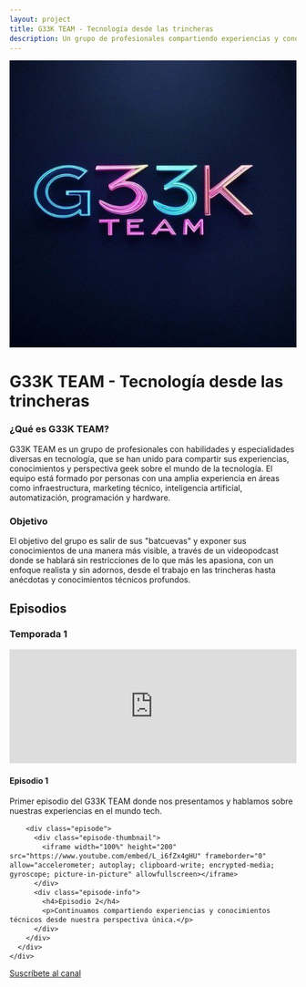 ```yaml
---
layout: project
title: G33K TEAM - Tecnología desde las trincheras
description: Un grupo de profesionales compartiendo experiencias y conocimientos técnicos en formato videopodcast
---
```


<div class="project-header">
  <img src="/assets/images/projects/g33k-team-logo.jpg" alt="G33K TEAM Logo" class="project-logo">
</div>

<div class="project-content">
  <h1>G33K TEAM - Tecnología desde las trincheras</h1>

  <h3>¿Qué es G33K TEAM?</h3>

  <p>G33K TEAM es un grupo de profesionales con habilidades y especialidades diversas en tecnología, que se han unido para compartir sus experiencias, conocimientos y perspectiva geek sobre el mundo de la tecnología. El equipo está formado por personas con una amplia experiencia en áreas como infraestructura, marketing técnico, inteligencia artificial, automatización, programación y hardware.</p>

  <h3>Objetivo</h3>

  <p>El objetivo del grupo es salir de sus "batcuevas" y exponer sus conocimientos de una manera más visible, a través de un videopodcast donde se hablará sin restricciones de lo que más les apasiona, con un enfoque realista y sin adornos, desde el trabajo en las trincheras hasta anécdotas y conocimientos técnicos profundos.</p>

  <h2>Episodios</h2>

  <div class="seasons">
    <div class="season">
      <h3>Temporada 1</h3>
      <div class="episodes">
        <div class="episode">
          <div class="episode-thumbnail">
            <iframe width="100%" height="200" src="https://www.youtube.com/embed/sg32ulzTsMk" frameborder="0" allow="accelerometer; autoplay; clipboard-write; encrypted-media; gyroscope; picture-in-picture" allowfullscreen></iframe>
          </div>
          <div class="episode-info">
            <h4>Episodio 1</h4>
            <p>Primer episodio del G33K TEAM donde nos presentamos y hablamos sobre nuestras experiencias en el mundo tech.</p>
          </div>
        </div>
        
        <div class="episode">
          <div class="episode-thumbnail">
            <iframe width="100%" height="200" src="https://www.youtube.com/embed/L_i6fZx4gHU" frameborder="0" allow="accelerometer; autoplay; clipboard-write; encrypted-media; gyroscope; picture-in-picture" allowfullscreen></iframe>
          </div>
          <div class="episode-info">
            <h4>Episodio 2</h4>
            <p>Continuamos compartiendo experiencias y conocimientos técnicos desde nuestra perspectiva única.</p>
          </div>
        </div>
      </div>
    </div>
  </div>
</div>

<div class="youtube-cta">
  <a href="https://www.youtube.com/@G33KTEAM?sub_confirmation=1" class="cta-button youtube" target="_blank">
    Suscríbete al canal
  </a>
</div>
